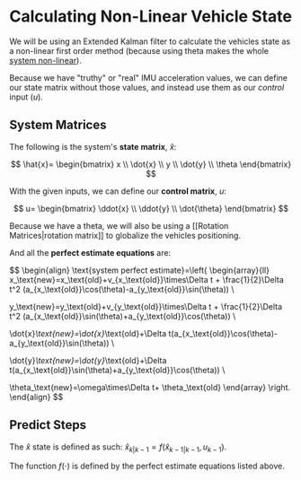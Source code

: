 # Calculating Non-Linear Vehicle State

We will be using an Extended Kalman filter to calculate the vehicles state as a non-linear first order method (because using theta makes the whole [system non-linear](https://en.wikipedia.org/wiki/Nonlinear_system)).

Because we have "truthy" or "real" IMU acceleration values, we can define our state matrix without those values, and instead use them as our *control* input ($u$).

## System Matrices
The following is the system's **state matrix**, $\hat{x}$:

$$
\hat{x}=
\begin{bmatrix}  
x \\
\dot{x} \\
y  \\
\dot{y} \\
\theta
\end{bmatrix}
$$

With the given inputs, we can define our **control matrix**, $u$:

$$
u=
\begin{bmatrix}  
\ddot{x} \\
\ddot{y} \\
\dot{\theta}
\end{bmatrix}
$$

Because we have a theta, we will also be using a [[Rotation Matrices|rotation matrix]] to globalize the vehicles positioning.

And all the **perfect estimate equations** are:

$$
\begin{align}
\text{system perfect estimate}=\left\{
\begin{array}{ll}
x_\text{new}=x_\text{old}+v_{x_\text{old}}\times\Delta t + \frac{1}{2}\Delta t^2 (a_{x_\text{old}}\cos(\theta)-a_{y_\text{old}}\sin(\theta)) \\

y_\text{new}=y_\text{old}+v_{y_\text{old}}\times\Delta t + \frac{1}{2}\Delta t^2 (a_{x_\text{old}}\sin(\theta)+a_{y_\text{old}}\cos(\theta)) \\

\dot{x}_\text{new}=\dot{x}_\text{old}+\Delta t(a_{x_\text{old}}\cos(\theta)-a_{y_\text{old}}\sin(\theta)) \\

\dot{y}_\text{new}=\dot{y}_\text{old}+\Delta t(a_{x_\text{old}}\sin(\theta)+a_{y_\text{old}}\cos(\theta)) \\

\theta_\text{new}=\omega\times\Delta t+ \theta_\text{old}
\end{array} 
\right. 
\end{align}
$$

## Predict Steps

The $\hat{x}$ state is defined as such: $\hat{x}_{k|k-1}=f(\hat{x}_{k-1|k-1},u_{k-1})$.

The function $f(\cdot)$ is defined by the perfect estimate equations listed above.